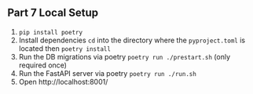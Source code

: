 ## Part 7 Local Setup

1. `pip install poetry`
2. Install dependencies `cd` into the directory where the `pyproject.toml` is located then `poetry install`
3. Run the DB migrations via poetry `poetry run ./prestart.sh` (only required once)
4. Run the FastAPI server via poetry `poetry run ./run.sh`
5. Open http://localhost:8001/
